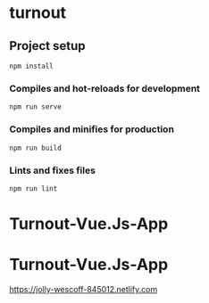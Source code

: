 # turnout

## Project setup
```
npm install
```

### Compiles and hot-reloads for development
```
npm run serve
```

### Compiles and minifies for production
```
npm run build
```

### Lints and fixes files
```
npm run lint
```
# Turnout-Vue.Js-App
# Turnout-Vue.Js-App
https://jolly-wescoff-845012.netlify.com
